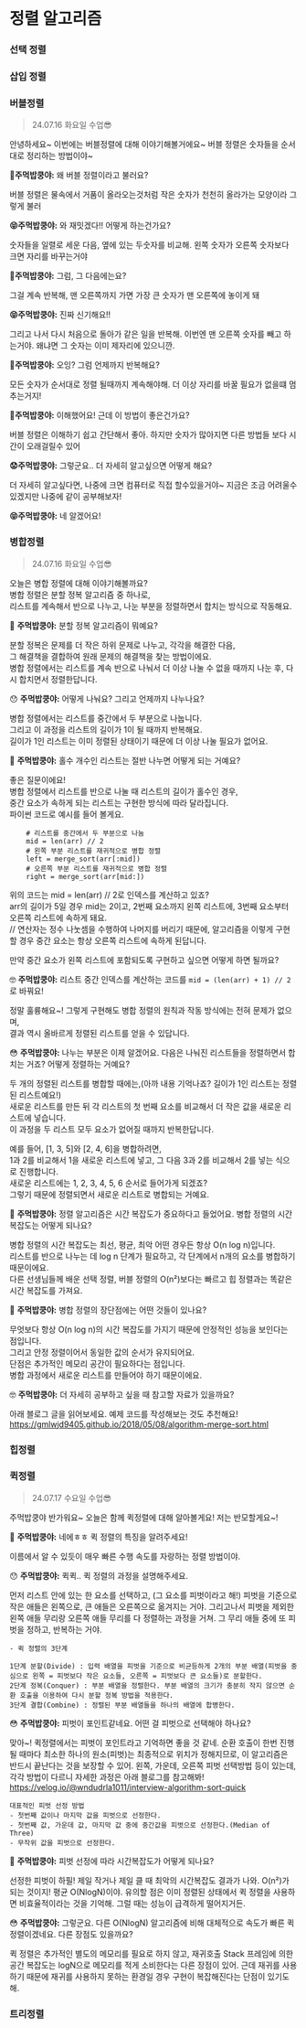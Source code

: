 # 정렬 알고리즘

### 선택 정렬

### 삽입 정렬

### 버블정렬
> 24.07.16 화요일 수업😎

안녕하세요~ 이번에는 버블정렬에 대해 이야기해볼거에요~
버블 정렬은 숫자들을 순서대로 정리하는 방법이야~

**🧐주먹밥쿵야:** 왜 버블 정렬이라고 불러요?

버블 정렬은 물속에서 거품이 올라오는것처럼 작은 숫자가 천천히 올라가는 모양이라 그렇게 불러

**😝주먹밥쿵야:** 와 재밋겠다!! 어떻게 하는건가요?

숫자들을 일렬로 세운 다음, 옆에 있는 두숫자를 비교해.
왼쪽 숫자가 오른쪽 숫자보다 크면 자리를 바꾸는거야

**🤔주먹밥쿵야:** 그럼, 그 다음에는요?

그걸 계속 반복해, 맨 오른쪽까지 가면 가장 큰 숫자가 맨 오른쪽에 놓이게 돼

**😝주먹밥쿵야:** 진짜 신기해요!!

그리고 나서 다시 처음으로 돌아가 같은 일을 반복해. 이번엔 맨 오른쪽 숫자를 빼고 하는거야.
왜냐면 그 숫자는 이미 제자리에 있으니깐.

**🫥주먹밥쿵야:** 오잉? 그럼 언제까지 반복해요?

모든 숫자가 순서대로 정렬 될때까지 계속해야해. 더 이상 자리를 바꿀 필요가 없을떄 멈추는거지!

**🤨주먹밥쿵야:** 이해했어요! 근데 이 방법이 좋은건가요?

버블 정렬은 이해하기 쉽고 간단해서 좋아. 하지만 숫자가 많아지면 다른 방법들 보다 시간이 오래걸릴수 있어

**😟주먹밥쿵야:** 그렇군요.. 더 자세히 알고싶으면 어떻게 해요?

더 자세히 알고싶다면, 나중에 크면 컴퓨터로 직접 할수있을거야~ 지금은 조금 어려울수있겠지만 나중에 같이  공부해보자!

**😝주먹밥쿵야:** 네 알겠어요!


### 병합정렬
> 24.07.16 화요일 수업😎

오늘은 병합 정렬에 대해 이야기해볼까요?   
병합 정렬은 분할 정복 알고리즘 중 하나로,   
리스트를 계속해서 반으로 나누고, 나눈 부분을 정렬하면서 합치는 방식으로 작동해요.

🤔 **주먹밥쿵야:** 분할 정복 알고리즘이 뭐예요?

분할 정복은 문제를 더 작은 하위 문제로 나누고, 각각을 해결한 다음,   
그 해결책을 결합하여 원래 문제의 해결책을 찾는 방법이에요.   
병합 정렬에서는 리스트를 계속 반으로 나눠서 더 이상 나눌 수 없을 때까지 나눈 후, 다시 합치면서 정렬한답니다.

😯 **주먹밥쿵야:** 어떻게 나눠요? 그리고 언제까지 나누나요?

병합 정렬에서는 리스트를 중간에서 두 부분으로 나눕니다.   
그리고 이 과정을 리스트의 길이가 1이 될 때까지 반복해요.   
길이가 1인 리스트는 이미 정렬된 상태이기 때문에 더 이상 나눌 필요가 없어요.

🤔 **주먹밥쿵야:** 홀수 개수인 리스트는 절반 나누면 어떻게 되는 거예요?

좋은 질문이에요!   
병합 정렬에서 리스트를 반으로 나눌 때 리스트의 길이가 홀수인 경우,   
중간 요소가 속하게 되는 리스트는 구현한 방식에 따라 달라집니다.  
파이썬 코드로 예시를 들어 볼게요.
```
    # 리스트를 중간에서 두 부분으로 나눔
    mid = len(arr) // 2
    # 왼쪽 부분 리스트를 재귀적으로 병합 정렬
    left = merge_sort(arr[:mid])
    # 오른쪽 부분 리스트를 재귀적으로 병합 정렬
    right = merge_sort(arr[mid:])

```
위의 코드는 mid = len(arr) // 2로 인덱스를 계산하고 있죠?   
arr의 길이가 5일 경우 mid는 2이고, 2번째 요소까지 왼쪽 리스트에, 3번째 요소부터 오른쪽 리스트에 속하게 돼요.   
// 연산자는 정수 나눗셈을 수행하여 나머지를 버리기 때문에, 알고리즘을 이렇게 구현할 경우 중간 요소는 항상 오른쪽 리스트에 속하게 된답니다.   

만약 중간 요소가 왼쪽 리스트에 포함되도록 구현하고 싶으면 어떻게 하면 될까요?

🤓 **주먹밥쿵야:** 리스트 중간 인덱스를 계산하는 코드를 `mid = (len(arr) + 1) // 2`로 바꿔요!

정말 훌륭해요~!
그렇게 구현해도 병합 정렬의 원칙과 작동 방식에는 전혀 문제가 없으며,   
결과 역시 올바르게 정렬된 리스트를 얻을 수 있답니다.

😳 **주먹밥쿵야:** 나누는 부분은 이제 알겠어요. 다음은 나눠진 리스트들을 정렬하면서 합치는 거죠? 어떻게 정렬하는 거예요?

두 개의 정렬된 리스트를 병합할 때에는,(아까 내용 기억나죠? 길이가 1인 리스트는 정렬된 리스트예요!)   
새로운 리스트를 만든 뒤 각 리스트의 첫 번째 요소를 비교해서 더 작은 값을 새로운 리스트에 넣습니다.   
이 과정을 두 리스트 모두 요소가 없어질 때까지 반복한답니다.  

예를 들어, [1, 3, 5]와 [2, 4, 6]을 병합하려면,   
1과 2를 비교해서 1을 새로운 리스트에 넣고, 그 다음 3과 2를 비교해서 2를 넣는 식으로 진행합니다.   
새로운 리스트에는 1, 2, 3, 4, 5, 6 순서로 들어가게 되겠죠?   
그렇기 때문에 정렬되면서 새로운 리스트로 병합되는 거예요.

🤔 **주먹밥쿵야:** 정렬 알고리즘은 시간 복잡도가 중요하다고 들었어요. 병합 정렬의 시간 복잡도는 어떻게 되나요?

병합 정렬의 시간 복잡도는 최선, 평균, 최악 어떤 경우든 항상 O(n log n)입니다.   
리스트를 반으로 나누는 데 log n 단계가 필요하고, 각 단계에서 n개의 요소를 병합하기 때문이에요.   
다른 선생님들께 배운 선택 정렬, 버블 정렬의 O(n²)보다는 빠르고 힙 정렬과는 똑같은 시간 복잡도를 가져요.

🧐 **주먹밥쿵야:** 병합 정렬의 장단점에는 어떤 것들이 있나요?

무엇보다 항상 O(n log n)의 시간 복잡도를 가지기 때문에 안정적인 성능을 보인다는 점입니다.   
그리고 안정 정렬이어서 동일한 값의 순서가 유지되어요.   
단점은 추가적인 메모리 공간이 필요하다는 점입니다.   
병합 과정에서 새로운 리스트를 만들어야 하기 때문이에요.

🤓 **주먹밥쿵야:** 더 자세히 공부하고 싶을 때 참고할 자료가 있을까요?

아래 블로그 글을 읽어보세요. 예제 코드를 작성해보는 것도 추천해요!
https://gmlwjd9405.github.io/2018/05/08/algorithm-merge-sort.html


### 힙정렬

### 퀵정렬
> 24.07.17 수요일 수업😎

주먹밥쿵야 반가워요~ 오늘은 함께 퀵정렬에 대해 알아볼게요! 저는 반모할게요~!

🤔 **주먹밥쿵야:** 네에ㅎㅎ 퀵 정렬의 특징을 알려주세요!

이름에서 알 수 있듯이 매우 빠른 수행 속도를 자랑하는 정렬 방법이야.


😯 **주먹밥쿵야:** 퀵퀵.. 퀵 정렬의 과정을 설명해주세요.

먼저 리스트 안에 있는 한 요소를 선택하고, (그 요소를 피벗이라고 해!)
피벗을 기준으로 작은 애들은 왼쪽으로, 큰 애들은 오른쪽으로 옮겨지는 거야.
그리고나서 피벗을 제외한 왼쪽 애들 무리랑 오른쪽 애들 무리를 다 정렬하는 과정을 거쳐.
그 무리 애들 중에 또 피벗을 정하고, 반복하는 거야.
```
- 퀵 정렬의 3단계

1단계 분할(Divide) : 입력 배열을 피벗을 기준으로 비균등하게 2개의 부분 배열(피벗을 중심으로 왼쪽 = 피벗보다 작은 요소들, 오른쪽 = 피벗보다 큰 요소들)로 분할한다.
2단계 정복(Conquer) : 부분 배열을 정렬한다. 부분 배열의 크기가 충분히 작지 않으면 순환 호출을 이용하여 다시 분할 정복 방법을 적용한다.
3단계 결합(Combine) : 정렬된 부분 배열들을 하나의 배열에 합병한다.
```

😳 **주먹밥쿵야:** 피벗이 포인트같네요. 어떤 걸 피벗으로 선택해야 하나요?

맞아~! 퀵정렬에서는 피벗이 포인트라고 기억하면 좋을 것 같네. 순환 호출이 한번 진행될 때마다 최소한 하나의 원소(피벗)는 최종적으로 위치가 정해지므로, 이 알고리즘은 반드시 끝난다는 것을 보장할 수 있어. 왼쪽, 가운데, 오른쪽 피벗 선택방법 등이 있는데, 각각 방법이 다르니 자세한 과정은 아래 블로그를 참고해봐!
https://velog.io/@wndudrla1011/interview-algorithm-sort-quick
```
대표적인 피벗 선정 방법
- 첫번째 값이나 마지막 값을 피벗으로 선정한다.
- 첫번째 값, 가운데 값, 마지막 값 중에 중간값을 피벗으로 선정한다.(Median of Three)
- 무작위 값을 피벗으로 선정한다.
```

🤔 **주먹밥쿵야:** 피벗 선정에 따라 시간복잡도가 어떻게 되나요?

선정한 피벗이 하필! 제일 작거나 제일 클 때 최악의 시간복잡도 결과가 나와. O(n²)가 되는 것이지! 평균 O(NlogN)이야. 유의할 점은 이미 정렬된 상태에서 퀵 정렬을 사용하면 비효율적이라는 것을 기억해. 그럴 때는 성능이 급격하게 떨어지거든.

😳 **주먹밥쿵야:** 그렇군요. 다른 O(NlogN) 알고리즘에 비해 대체적으로 속도가 빠른 퀵 정렬이겠네요. 다른 장점도 있을까요?

퀵 정렬은 추가적인 별도의 메모리를 필요로 하지 않고, 재귀호출 Stack 프레임에 의한 공간 복잡도는 logN으로 메모리를 적게 소비한다는 다른 장점이 있어. 근데 재귀를 사용하기 때문에 재귀를 사용하지 못하는 환경일 경우 구현이 복잡해진다는 단점이 있기도 해.

### 트리정렬
